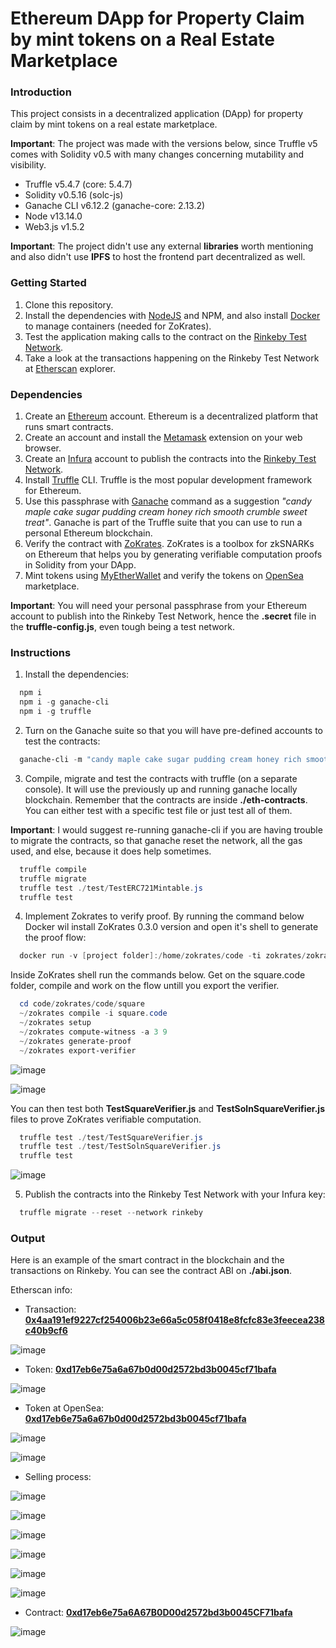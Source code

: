# Ethereum DApp for Property Claim by mint tokens on a Real Estate Marketplace

### Introduction

This project consists in a decentralized application (DApp) for property claim by mint tokens on a real estate marketplace.

**Important**: The project was made with the versions below, since Truffle v5 comes with Solidity v0.5 with many changes concerning mutability and visibility.

- Truffle v5.4.7 (core: 5.4.7)
- Solidity v0.5.16 (solc-js)
- Ganache CLI v6.12.2 (ganache-core: 2.13.2)
- Node v13.14.0
- Web3.js v1.5.2

**Important**: The project didn't use any external **libraries** worth mentioning and also didn't use **IPFS** to host the frontend part decentralized as well.

### Getting Started

1. Clone this repository.
2. Install the dependencies with [NodeJS](https://nodejs.org/en/) and NPM, and also install [Docker](https://www.docker.com/) to manage containers (needed for ZoKrates).
3. Test the application making calls to the contract on the [Rinkeby Test Network](https://rinkeby.etherscan.io/).
4. Take a look at the transactions happening on the Rinkeby Test Network at [Etherscan](https://rinkeby.etherscan.io/) explorer.

### Dependencies

1. Create an [Ethereum](https://ethereum.org/en/) account. Ethereum is a decentralized platform that runs smart contracts.
2. Create an account and install the [Metamask](https://metamask.io/) extension on your web browser.
3. Create an [Infura](https://infura.io/) account to publish the contracts into the [Rinkeby Test Network](https://rinkeby.etherscan.io/).
4. Install [Truffle](https://www.trufflesuite.com/truffle) CLI. Truffle is the most popular development framework for Ethereum.
5. Use this passphrase with [Ganache](https://www.trufflesuite.com/ganache) command as a suggestion _"candy maple cake sugar pudding cream honey rich smooth crumble sweet treat"_. Ganache is part of the Truffle suite that you can use to run a personal Ethereum blockchain.
6. Verify the contract with [ZoKrates](https://zokrates.github.io/). ZoKrates is a toolbox for zkSNARKs on Ethereum that helps you by generating verifiable computation proofs in Solidity from your DApp.
7. Mint tokens using [MyEtherWallet](https://www.myetherwallet.com/) and verify the tokens on [OpenSea](https://testnets.opensea.io/) marketplace.

**Important**: You will need your personal passphrase from your Ethereum account to publish into the Rinkeby Test Network, hence the **.secret** file in the **truffle-config.js**, even tough being a test network.

### Instructions

1. Install the dependencies:

```powershell
  npm i
  npm i -g ganache-cli
  npm i -g truffle
```

2. Turn on the Ganache suite so that you will have pre-defined accounts to test the contracts:

```powershell
  ganache-cli -m "candy maple cake sugar pudding cream honey rich smooth crumble sweet treat"
```

3. Compile, migrate and test the contracts with truffle (on a separate console). It will use the previously up and running ganache locally blockchain. Remember that the contracts are inside **./eth-contracts**. You can either test with a specific test file or just test all of them.

**Important**: I would suggest re-running ganache-cli if you are having trouble to migrate the contracts, so that ganache reset the network, all the gas used, and else, because it does help sometimes.

```powershell
  truffle compile
  truffle migrate
  truffle test ./test/TestERC721Mintable.js
  truffle test
```

4. Implement Zokrates to verify proof. By running the command below Docker wil install ZoKrates 0.3.0 version and open it's shell to generate the proof flow:

```powershell
  docker run -v [project folder]:/home/zokrates/code -ti zokrates/zokrates:0.3.0 /bin/bash
```

Inside ZoKrates shell run the commands below. Get on the square.code folder, compile and work on the flow untill you export the verifier.

```powershell
  cd code/zokrates/code/square
  ~/zokrates compile -i square.code
  ~/zokrates setup
  ~/zokrates compute-witness -a 3 9
  ~/zokrates generate-proof
  ~/zokrates export-verifier
```

![image](https://user-images.githubusercontent.com/29313947/131013258-fff46af0-ce64-4150-9b65-a2bf6e4e8741.png)

![image](https://user-images.githubusercontent.com/29313947/131013461-2b65f6b2-f494-4caa-b0ea-dabc3e275144.png)

You can then test both **TestSquareVerifier.js** and **TestSolnSquareVerifier.js** files to prove ZoKrates verifiable computation.

```powershell
  truffle test ./test/TestSquareVerifier.js
  truffle test ./test/TestSolnSquareVerifier.js
  truffle test
```

![image](https://user-images.githubusercontent.com/29313947/130992978-04f2e7bf-c77d-4e50-b442-a9a2e8e23a39.png)

5. Publish the contracts into the Rinkeby Test Network with your Infura key:

```powershell
  truffle migrate --reset --network rinkeby
```

### Output

Here is an example of the smart contract in the blockchain and the transactions on Rinkeby. You can see the contract ABI on **./abi.json**.

Etherscan info:

- Transaction: [**0x4aa191ef9227cf254006b23e66a5c058f0418e8fcfc83e3feecea238c40b9cf6**](https://rinkeby.etherscan.io/tx/0x4aa191ef9227cf254006b23e66a5c058f0418e8fcfc83e3feecea238c40b9cf6)

![image](https://user-images.githubusercontent.com/29313947/131010995-57008276-6dd1-4993-8fbc-57b5997d4f04.png)

- Token: [**0xd17eb6e75a6a67b0d00d2572bd3b0045cf71bafa**](https://rinkeby.etherscan.io/token/0xd17eb6e75a6a67b0d00d2572bd3b0045cf71bafa?a=1)

![image](https://user-images.githubusercontent.com/29313947/131011036-650df4bc-401f-41d9-8bc5-937ee92ab4e3.png)

- Token at OpenSea: [**0xd17eb6e75a6a67b0d00d2572bd3b0045cf71bafa**](https://testnets.opensea.io/assets/0xd17eb6e75a6a67b0d00d2572bd3b0045cf71bafa/1)

![image](https://user-images.githubusercontent.com/29313947/131011332-87d18f25-639b-4fc6-9155-a374a2befc30.png)

![image](https://user-images.githubusercontent.com/29313947/131011384-8cd2a2d4-8e55-44b2-8389-fdab75950e11.png)

- Selling process:

![image](https://user-images.githubusercontent.com/29313947/131011449-7ee2023b-48e2-4f54-8445-e2b6e13bc708.png)

![image](https://user-images.githubusercontent.com/29313947/131011496-fa7b4fd6-f615-4fb6-8750-e226fe46e5e0.png)

![image](https://user-images.githubusercontent.com/29313947/131011526-b9adc30a-8607-4002-a736-62f5314d8d1d.png)

![image](https://user-images.githubusercontent.com/29313947/131011556-6217f277-a314-4a7c-9582-f51f0325a1fe.png)

![image](https://user-images.githubusercontent.com/29313947/131011582-bf8678b7-0100-45fa-a59d-0bf28a0c5509.png)

![image](https://user-images.githubusercontent.com/29313947/131011862-4bc0ad16-96e9-4b78-8b65-3e32e1a6e742.png)

- Contract: [**0xd17eb6e75a6A67B0D00d2572bd3b0045CF71bafa**](https://rinkeby.etherscan.io/address/0xd17eb6e75a6a67b0d00d2572bd3b0045cf71bafa)

![image](https://user-images.githubusercontent.com/29313947/131011785-80cda093-c8ca-44af-9cc2-47c5b808c32a.png)
